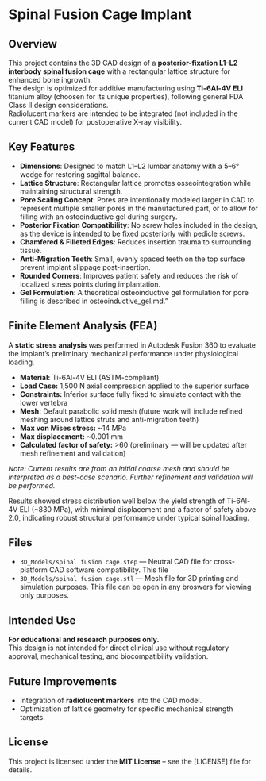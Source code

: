 # Spinal Fusion Cage Implant

## Overview
This project contains the 3D CAD design of a **posterior-fixation L1–L2 interbody spinal fusion cage** with a rectangular lattice structure for enhanced bone ingrowth.  
The design is optimized for additive manufacturing using **Ti-6Al-4V ELI** titanium alloy (choosen for its unique properties), following general FDA Class II design considerations.  
Radiolucent markers are intended to be integrated (not included in the current CAD model) for postoperative X-ray visibility.

## Key Features
- **Dimensions**: Designed to match L1–L2 lumbar anatomy with a 5–6° wedge for restoring sagittal balance.  
- **Lattice Structure**: Rectangular lattice promotes osseointegration while maintaining structural strength.  
- **Pore Scaling Concept**: Pores are intentionally modeled larger in CAD to represent multiple smaller pores in the manufactured part, or to allow for filling with an osteoinductive gel during surgery.  
- **Posterior Fixation Compatibility**: No screw holes included in the design, as the device is intended to be fixed posteriorly with pedicle screws.  
- **Chamfered & Filleted Edges**: Reduces insertion trauma to surrounding tissue.
- **Anti-Migration Teeth**: Small, evenly spaced teeth on the top surface prevent implant slippage post-insertion.  
- **Rounded Corners**: Improves patient safety and reduces the risk of localized stress points during implantation.
- **Gel Formulation**: A theoretical osteoinductive gel formulation for pore filling is described in osteoinductive_gel.md.”

## Finite Element Analysis (FEA)

A **static stress analysis** was performed in Autodesk Fusion 360 to evaluate the implant’s preliminary mechanical performance under physiological loading.
- **Material:** Ti-6Al-4V ELI (ASTM-compliant)  
- **Load Case:** 1,500 N axial compression applied to the superior surface  
- **Constraints:** Inferior surface fully fixed to simulate contact with the lower vertebra  
- **Mesh:** Default parabolic solid mesh (future work will include refined meshing around lattice struts and anti-migration teeth)  
- **Max von Mises stress:** ~14 MPa  
- **Max displacement:** ~0.001 mm  
- **Calculated factor of safety:** >60 (preliminary — will be updated after mesh refinement and validation)

*Note: Current results are from an initial coarse mesh and should be interpreted as a best-case scenario. Further refinement and validation will be performed.*



Results showed stress distribution well below the yield strength of Ti-6Al-4V ELI (~830 MPa), with minimal displacement and a factor of safety above 2.0, indicating robust structural performance under typical spinal loading.


## Files
- `3D_Models/spinal fusion cage.step` — Neutral CAD file for cross-platform CAD software compatibility. This file
- `3D_Models/spinal fusion cage.stl` — Mesh file for 3D printing and simulation purposes. This file can be open in any broswers for viewing only purposes.  

## Intended Use
**For educational and research purposes only.**  
This design is not intended for direct clinical use without regulatory approval, mechanical testing, and biocompatibility validation.

## Future Improvements
- Integration of **radiolucent markers** into the CAD model.
- Optimization of lattice geometry for specific mechanical strength targets.

## License
This project is licensed under the **MIT License** – see the [LICENSE] file for details.
